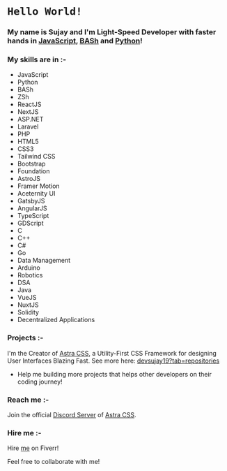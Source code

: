 # `Hello World!`
### My name is Sujay and I'm Light-Speed Developer with faster hands in [JavaScript](https://github.com/topics/javascript), [BASh](https://github.com/topics/bash) and [Python](https://github.com/topics/python)!

### My skills are in :-

- JavaScript
- Python
- BASh
- ZSh
- ReactJS
- NextJS
- ASP.NET
- Laravel
- PHP
- HTML5
- CSS3
- Tailwind CSS
- Bootstrap
- Foundation
- AstroJS
- Framer Motion
- Aceternity UI
- GatsbyJS
- AngularJS
- TypeScript
- GDScript
- C
- C++
- C#
- Go
- Data Management
- Arduino
- Robotics
- DSA
- Java
- VueJS
- NuxtJS
- Solidity
- Decentralized Applications

### Projects :-

I'm the Creator of [Astra CSS](https://github.com/devsujay19/astracss), a Utility-First CSS Framework for designing User Interfaces Blazing Fast.
See more here: [devsujay19?tab=repositories](https://github.com/devsujay19?tab=repositories)

- Help me building more projects that helps other developers on their coding journey!

### Reach me :-

Join the official [Discord Server](https://discord.gg/PuVSsSu59g) of [Astra CSS](https://astracss.vercel.app).

### Hire me :-

Hire [me](https://fiverr.com/jaymuk1) on Fiverr!

Feel free to collaborate with me!
